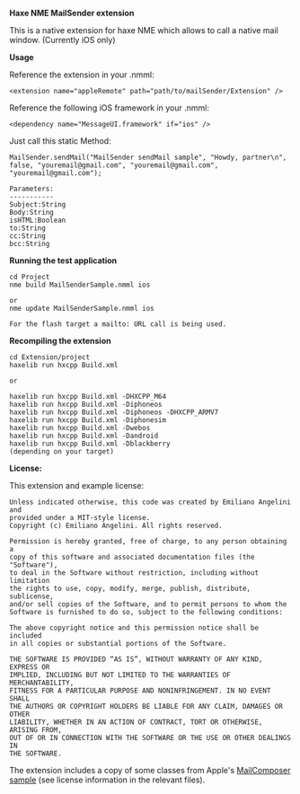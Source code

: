 **Haxe NME MailSender extension**

This is a native extension for haxe NME which allows to call a native mail window.
(Currently iOS only)

**Usage**

Reference the extension in your .nmml:

    <extension name="appleRemote" path="path/to/mailSender/Extension" />

Reference the following iOS framework in your .nmml:

	<dependency name="MessageUI.framework" if="ios" />

Just call this static Method:
    
    MailSender.sendMail("MailSender sendMail sample", "Howdy, partner\n", false, "youremail@gmail.com", "youremail@gmail.com", "youremail@gmail.com");
	
	Parameters:
	-----------
	Subject:String
	Body:String
	isHTML:Boolean
	to:String
	cc:String
	bcc:String


**Running the test application**

    cd Project
    nme build MailSenderSample.nmml ios
    
    or 
    nme update MailSenderSample.nmml ios

	For the flash target a mailto: URL call is being used.

**Recompiling the extension**

    cd Extension/project
    haxelib run hxcpp Build.xml
    
    or
    
	haxelib run hxcpp Build.xml -DHXCPP_M64
	haxelib run hxcpp Build.xml -Diphoneos
	haxelib run hxcpp Build.xml -Diphoneos -DHXCPP_ARMV7
	haxelib run hxcpp Build.xml -Diphonesim
	haxelib run hxcpp Build.xml -Dwebos
	haxelib run hxcpp Build.xml -Dandroid
	haxelib run hxcpp Build.xml -Dblackberry
	(depending on your target)
    

**License:**

This extension and example license:

    Unless indicated otherwise, this code was created by Emiliano Angelini and
    provided under a MIT-style license. 
    Copyright (c) Emiliano Angelini. All rights reserved.

    Permission is hereby granted, free of charge, to any person obtaining a 
    copy of this software and associated documentation files (the "Software"),
    to deal in the Software without restriction, including without limitation
    the rights to use, copy, modify, merge, publish, distribute, sublicense,
    and/or sell copies of the Software, and to permit persons to whom the
    Software is furnished to do so, subject to the following conditions:

    The above copyright notice and this permission notice shall be included
    in all copies or substantial portions of the Software.

    THE SOFTWARE IS PROVIDED “AS IS”, WITHOUT WARRANTY OF ANY KIND, EXPRESS OR
    IMPLIED, INCLUDING BUT NOT LIMITED TO THE WARRANTIES OF MERCHANTABILITY,
    FITNESS FOR A PARTICULAR PURPOSE AND NONINFRINGEMENT. IN NO EVENT SHALL 
    THE AUTHORS OR COPYRIGHT HOLDERS BE LIABLE FOR ANY CLAIM, DAMAGES OR OTHER
    LIABILITY, WHETHER IN AN ACTION OF CONTRACT, TORT OR OTHERWISE, ARISING FROM,
    OUT OF OR IN CONNECTION WITH THE SOFTWARE OR THE USE OR OTHER DEALINGS IN
    THE SOFTWARE.

The extension includes a copy of some classes from Apple's [MailComposer sample][1] (see license information in the relevant
files).

[1]: http://developer.apple.com/library/ios/#samplecode/MailComposer/Introduction/Intro.html